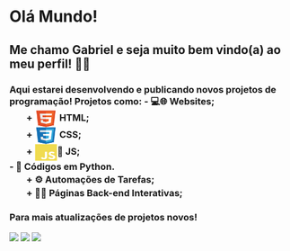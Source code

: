 <h1>Olá Mundo!</h1>
<h2>Me chamo Gabriel e seja muito bem vindo(a) ao meu perfil! ​​​🧑‍💻​</h2>
<h3>Aqui estarei desenvolvendo e publicando novos projetos de programação!
Projetos como:
- 💻​🌐​ Websites; <br>
ㅤㅤ+ <img align="center" alt="HTML" height="30" width="40" src="https://raw.githubusercontent.com/devicons/devicon/master/icons/html5/html5-original.svg">​​ HTML; <br>
ㅤㅤ+ <img align="center" alt="CSS" height="30" width="40" src="https://raw.githubusercontent.com/devicons/devicon/master/icons/css3/css3-original.svg">​​ CSS; <br>
ㅤㅤ+ <img align="center" alt="Js" height="30" width="40" src="https://raw.githubusercontent.com/devicons/devicon/master/icons/javascript/javascript-plain.svg">📜​​​ JS; <br>
- 🐍​ Códigos em Python. <br>
ㅤㅤ+ ⚙️​​ Automações de Tarefas; <br>
ㅤㅤ+ ​👨‍💻 Páginas Back-end Interativas; <br>
</h3>

### Para mais atualizações de projetos novos!
<div>
  <a href="https://www.linkedin.com/in/gabriel-ribeiro-847670262/" target="_blank"><img src="https://img.shields.io/badge/-LinkedIn-%230077B5?style=for-the 
     badge&logo=linkedin&logoColor=white" target="_blank"></a>
  <a href="https://discord.com/channels/@fullstackdeveloper_gabriel" target="_blank"><img src="https://img.shields.io/badge/Discord-7289DA?style=for-the-    
     badge&logo=discord&logoColor=white" target="_blank"></a> 
  <a href = "mailto:bielvalente16@gmail.com.com"><img src="https://img.shields.io/badge/-Gmail-%23333?style=for-the-badge&logo=gmail&logoColor=white" target="_blank"></a>
</div>
